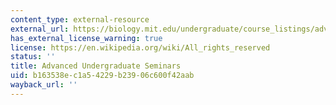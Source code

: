 ```yaml
---
content_type: external-resource
external_url: https://biology.mit.edu/undergraduate/course_listings/advanced_undergraduate_seminars
has_external_license_warning: true
license: https://en.wikipedia.org/wiki/All_rights_reserved
status: ''
title: Advanced Undergraduate Seminars
uid: b163538e-c1a5-4229-b239-06c600f42aab
wayback_url: ''
---
```

